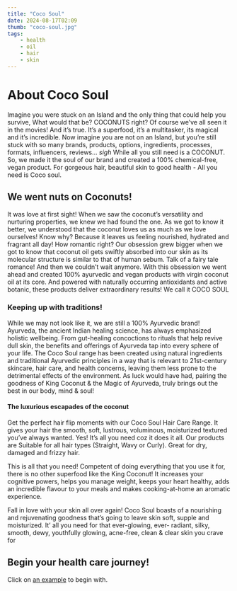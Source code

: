 ```yaml
---
title: "Coco Soul"
date: 2024-08-17T02:09
thumb: "coco-soul.jpg"
tags: 
    - health
    - oil
	- hair
	- skin
---
```


# About Coco Soul

Imagine you were stuck on an Island and the only thing that could help you survive, What would that be? COCONUTS right? Of course we’ve all seen it in the movies! And it’s true. It’s a superfood, it’s a multitasker, its magical and it’s incredible. Now imagine you are not on an Island, but you’re still stuck with so many brands, products, options, ingredients, processes, formats, influencers, reviews… *sigh* While all you still need is a COCONUT. So, we made it the soul of our brand and created a 100% chemical-free, vegan product. For gorgeous hair, beautiful skin to good health - All you need is Coco soul.

## We went nuts on Coconuts!

It was love at first sight! When we saw the coconut’s versatility and nurturing properties, we knew we had found the one. As we got to know it better, we understood that the coconut loves us as much as we love ourselves! Know why? Because it leaves us feeling nourished, hydrated and fragrant all day! How romantic right? Our obsession grew bigger when we got to know that coconut oil gets swiftly absorbed into our skin as its molecular structure is similar to that of human sebum. Talk of a fairy tale romance! And then we couldn’t wait anymore. With this obsession we went ahead and created 100% ayurvedic and vegan products with virgin coconut oil at its core. And powered with naturally occurring antioxidants and active botanic, these products deliver extraordinary results! We call it COCO SOUL

### Keeping up with traditions!

While we may not look like it, we are still a 100% Ayurvedic brand! Ayurveda, the ancient Indian healing science, has always emphasized holistic wellbeing. From gut-healing concoctions to rituals that help revive dull skin, the benefits and offerings of Ayurveda tap into every sphere of your life. The Coco Soul range has been created using natural ingredients and traditional Ayurvedic principles in a way that is relevant to 21st-century skincare, hair care, and health concerns, leaving them less prone to the detrimental effects of the environment. As luck would have had, pairing the goodness of King Coconut & the Magic of Ayurveda, truly brings out the best in our body, mind & soul!

#### The luxurious escapades of the coconut

Get the perfect hair flip moments with our Coco Soul Hair Care Range. It gives your hair the smooth, soft, lustrous, voluminous, moisturized textured you’ve always wanted. Yes! It’s all you need coz it does it all. Our products are Suitable for all hair types (Straight, Wavy or Curly). Great for dry, damaged and frizzy hair.

This is all that you need! Competent of doing everything that you use it for, there is no other superfood like the King Coconut! It increases your cognitive powers, helps you manage weight, keeps your heart healthy, adds an incredible flavour to your meals and makes cooking-at-home an aromatic experience.

Fall in love with your skin all over again! Coco Soul boasts of a nourishing and rejuvenating goodness that’s going to leave skin soft, supple and moisturized. It’ all you need for that ever-glowing, ever- radiant, silky, smooth, dewy, youthfully glowing, acne-free, clean & clear skin you crave for

## Begin your health care journey!

Click on [an example](https://www.cuelinks.com/campaigns/coco-soul-affiliate-program#4295 "Sign Up") to begin with.